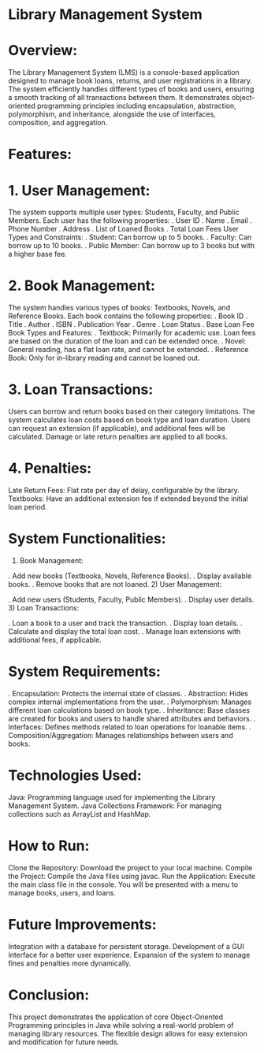 # Library Management System
# Overview:
The Library Management System (LMS) is a console-based application designed to manage book loans, returns, and user registrations in a library. The system efficiently handles different types of books and users, ensuring a smooth tracking of all transactions between them. It demonstrates object-oriented programming principles including encapsulation, abstraction, polymorphism, and inheritance, alongside the use of interfaces, composition, and aggregation.

# Features:
# 1. User Management:
The system supports multiple user types: Students, Faculty, and Public Members.
Each user has the following properties:
. User ID
. Name
. Email
. Phone Number
. Address
. List of Loaned Books
. Total Loan Fees
User Types and Constraints:
. Student: Can borrow up to 5 books.
. Faculty: Can borrow up to 10 books.
. Public Member: Can borrow up to 3 books but with a higher base fee.
# 2. Book Management:
The system handles various types of books: Textbooks, Novels, and Reference Books.
Each book contains the following properties:
. Book ID
. Title
. Author
. ISBN
. Publication Year
. Genre
. Loan Status
. Base Loan Fee
Book Types and Features:
. Textbook: Primarily for academic use. Loan fees are based on the duration of the loan and can be extended once.
. Novel: General reading, has a flat loan rate, and cannot be extended.
. Reference Book: Only for in-library reading and cannot be loaned out.
# 3. Loan Transactions:
Users can borrow and return books based on their category limitations.
The system calculates loan costs based on book type and loan duration.
Users can request an extension (if applicable), and additional fees will be calculated.
Damage or late return penalties are applied to all books.
# 4. Penalties:
Late Return Fees: Flat rate per day of delay, configurable by the library.
Textbooks: Have an additional extension fee if extended beyond the initial loan period.
# System Functionalities:
1) Book Management:

. Add new books (Textbooks, Novels, Reference Books).
. Display available books.
. Remove books that are not loaned.
2) User Management:

. Add new users (Students, Faculty, Public Members).
. Display user details.
3) Loan Transactions:

. Loan a book to a user and track the transaction.
. Display loan details.
. Calculate and display the total loan cost.
. Manage loan extensions with additional fees, if applicable.
# System Requirements:
. Encapsulation: Protects the internal state of classes.
. Abstraction: Hides complex internal implementations from the user.
. Polymorphism: Manages different loan calculations based on book type.
. Inheritance: Base classes are created for books and users to handle shared attributes and behaviors.
. Interfaces: Defines methods related to loan operations for loanable items.
. Composition/Aggregation: Manages relationships between users and books.
# Technologies Used:
Java: Programming language used for implementing the Library Management System.
Java Collections Framework: For managing collections such as ArrayList and HashMap.
# How to Run:
Clone the Repository: Download the project to your local machine.
Compile the Project: Compile the Java files using javac.
Run the Application: Execute the main class file in the console. You will be presented with a menu to manage books, users, and loans.
# Future Improvements:
Integration with a database for persistent storage.
Development of a GUI interface for a better user experience.
Expansion of the system to manage fines and penalties more dynamically.
# Conclusion:
This project demonstrates the application of core Object-Oriented Programming principles in Java while solving a real-world problem of managing library resources. The flexible design allows for easy extension and modification for future needs.
